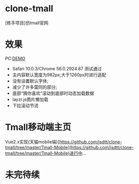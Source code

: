 # clone-tmall
[练手项目]仿tmall官网

# 效果
PC:[DEMO](http://ol094ymex.bkt.clouddn.com/index.html)
- Safari 10.0.3/Chrome 56.0.2924.87 测试通过
- 主内容默认宽度为982px;大于1260px时进行适配
- 没有设置默认字体;
- 减少了许多雷同的部分;
- 底部“猜你喜欢”滚动到底部时动态加载数据
- layzr.js图片懒加载
- 下拉滚动节流

# Tmall移动端主页
Vue2.x实现(天猫mobile端)[https://github.com/jsdtt/clone-tmall/tree/master/Tmall-Mobile](https://github.com/jsdtt/clone-tmall/tree/master/Tmall-Mobile)进行中...


# 未完待续

